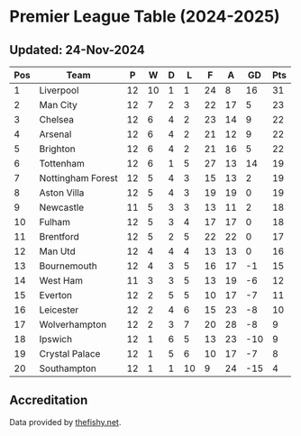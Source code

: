 # Premier League Table (2024-2025)
## Updated: 24-Nov-2024

| Pos | Team | P | W | D | L | F | A | GD | Pts |
| --- | --- | --- | --- | --- | --- | --- | --- | --- | --- |
| 1 | Liverpool | 12 | 10 | 1 | 1 | 24 | 8 | 16 | 31 |
| 2 | Man City | 12 | 7 | 2 | 3 | 22 | 17 | 5 | 23 |
| 3 | Chelsea | 12 | 6 | 4 | 2 | 23 | 14 | 9 | 22 |
| 4 | Arsenal | 12 | 6 | 4 | 2 | 21 | 12 | 9 | 22 |
| 5 | Brighton | 12 | 6 | 4 | 2 | 21 | 16 | 5 | 22 |
| 6 | Tottenham | 12 | 6 | 1 | 5 | 27 | 13 | 14 | 19 |
| 7 | Nottingham Forest | 12 | 5 | 4 | 3 | 15 | 13 | 2 | 19 |
| 8 | Aston Villa | 12 | 5 | 4 | 3 | 19 | 19 | 0 | 19 |
| 9 | Newcastle | 11 | 5 | 3 | 3 | 13 | 11 | 2 | 18 |
| 10 | Fulham | 12 | 5 | 3 | 4 | 17 | 17 | 0 | 18 |
| 11 | Brentford | 12 | 5 | 2 | 5 | 22 | 22 | 0 | 17 |
| 12 | Man Utd | 12 | 4 | 4 | 4 | 13 | 13 | 0 | 16 |
| 13 | Bournemouth | 12 | 4 | 3 | 5 | 16 | 17 | -1 | 15 |
| 14 | West Ham | 11 | 3 | 3 | 5 | 13 | 19 | -6 | 12 |
| 15 | Everton | 12 | 2 | 5 | 5 | 10 | 17 | -7 | 11 |
| 16 | Leicester | 12 | 2 | 4 | 6 | 15 | 23 | -8 | 10 |
| 17 | Wolverhampton | 12 | 2 | 3 | 7 | 20 | 28 | -8 | 9 |
| 18 | Ipswich | 12 | 1 | 6 | 5 | 13 | 23 | -10 | 9 |
| 19 | Crystal Palace | 12 | 1 | 5 | 6 | 10 | 17 | -7 | 8 |
| 20 | Southampton | 12 | 1 | 1 | 10 | 9 | 24 | -15 | 4 |

## Accreditation 

Data provided by [thefishy.net](https://www.thefishy.net/).